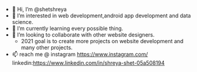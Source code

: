 - 👋 Hi, I’m @shetshreya
- 👀 I’m interested in web development,android app development and data science.
- 🌱 I’m currently learning every possible thing.
- 💞️ I’m looking to collaborate with other website designers.
   -  2021 goal is to create more projects on website development and many other projects.
- 📫 reach me @ instagram https://www.instagram.com/
      linkedin:https://www.linkedin.com/in/shreya-shet-05a508194

<!---
shetshreya01/shetshreya01 is a ✨ special ✨ repository because its `README.md` (this file) appears on your GitHub profile.
You can click the Preview link to take a look at your changes.
--->
